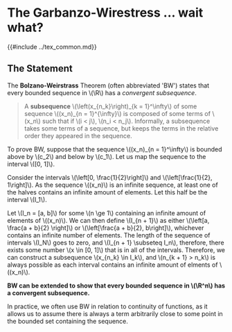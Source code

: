 # The Garbanzo-Wirestress ... wait what?

{{#include ../tex_common.md}}

## The Statement

The **Bolzano-Weirstrass** Theorem (often abbreviated 'BW') states that every bounded sequence in \\(\R\\) has a *convergent subsequence*.

> A **subsequence** \\(\left(x_{n_k}\right)\_{k = 1}^\infty\\) of some sequence \\((x_n)\_{n = 1}^{\infty}\\) is composed of some terms of \\(x_n\\) such that if \\(i < j\\), \\(n_i < n_j\\). Informally, a subsequence takes some terms of a sequence, but keeps the terms in the relative order they appeared in the sequence.

To prove BW, suppose that the sequence \\((x_n)_{n = 1}^\infty\\) is bounded above by \\(c_2\\) and below by \\(c_1\\). Let us map the sequence to the interval \\([0, 1]\\).

Consider the intervals \\(\left[0, \frac{1}{2}\right]\\) and \\(\left[\frac{1}{2}, 1\right]\\). As the sequence \\((x_n)\\) is an infinite sequence, at least one of the halves contains an infinite amount of elements. Let this half be the interval \\(I_1\\).

Let \\(I_n = [a, b]\\) for some \\(n \ge 1\\) containing an infinite amount of elements of \\((x_n)\\). We can then define \\(I_{n + 1}\\) as either \\(\left[a, \frac{a + b}{2} \right]\\) or \\(\left[\frac{a + b}{2}, b\right]\\), whichever contains an infinite number of elements. The length of the sequence of intervals \\(I_N\\) goes to zero, and \\(I_{n + 1} \subseteq I_n\\), therefore, there exists some number \\(x \in [0, 1]\\) that is in all of the intervals. Therefore, we can construct a subsequence \\(x_{n_k} \in I_k\\), and \\(n_{k + 1} > n_k\\) is always possible as each interval contains an infinite amount of elments of \\((x_n)\\). 

**BW can be extended to show that every bounded sequence in \\(\R^n\\) has a convergent subsequence.**

In practice, we often use BW in relation to continuity of functions, as it allows us to assume there is always a term arbitrarily close to some point in the bounded set containing the sequence.
